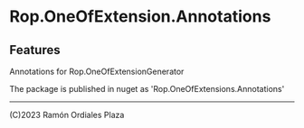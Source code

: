 ﻿# Rop.OneOfExtension.Annotations

Features
--------

Annotations for Rop.OneOfExtensionGenerator

The package is published in nuget as 'Rop.OneOfExtensions.Annotations'

 ------
 (C)2023 Ramón Ordiales Plaza
